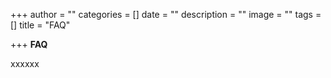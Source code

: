 +++
author = ""
categories = []
date = ""
description = ""
image = ""
tags = []
title = "FAQ"

+++
**FAQ**

xxxxxx